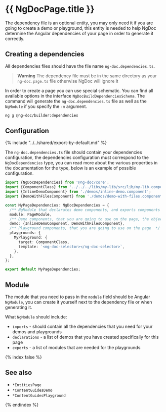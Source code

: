 # {{ NgDocPage.title }}

The dependency file is an optional entity, you may only need it if you are going to create a demo
or playground, this entity is needed to help NgDoc determine the Angular dependencies of your page
in order to generate it correctly.

## Creating a dependencies

All dependencies files should have the file name `ng-doc.dependencies.ts`.

> **Warning**
> The dependency file must be in the same directory as your `ng-doc.page.ts` file otherwise NgDoc
> will ignore it

In order to create a page you can use special schematic. You can find all available options in
the interface `NgDocBuildDependenciesSchema`.
The command will generate the `ng-doc.dependencies.ts` file as well as the `NgModule` if you specify
the `-m` argument.

```bash
ng g @ng-doc/builder:dependencies
```

## Configuration

{% include "../../shared/export-by-default.md" %}

The `ng-doc.dependencies.ts` file should contain your dependencies configuration,
the dependencies configuration must correspond to the `NgDocDependencies` type, you can read more
about the various
properties in the documentation for the type, below is an example of possible configuration.

```typescript fileName="ng-doc.dependencies.ts"
import {NgDocDependencies} from '@ng-doc/core';
import {ComponentClass} from '../../../libs/my-lib/src/lib/my-lib.component';
import {InlineDemoComponent} from './demos/inline-demo.component';
import {DemoWithFilesComponent} from './demos/demo-with-files.component';

const MyPageDependencies: NgDocDependencies = {
  /** NgModule that declarates demo components, and exports components that are using in the playgrounds */
  module: PageModule,
  /** Demo components, that you are going to use on the page, the object key should be Class name, and value Class constructor  */
  demo: {InlineDemoComponent, DemoWithFilesComponent},
  /** Playground components, that you are going to use on the page  */
  playgrounds: {
    MyPlayground: {
      target: ComponentClass,
      template: `<ng-doc-selector></ng-doc-selector>`,
    },
  },
};

export default MyPageDependencies;
```

## Module

The module that you need to pass in the `module` field should be Angular `NgModule`, you can create
it yourself next to the dependency file or when generating it.

What `NgModule` should include:

- `imports` - should contain all the dependencies that you need for your demos and playgrounds
- `declarations` - a list of demos that you have created specifically for this page
- `exports` - a list of modules that are needed for the playgrounds

{% index false %}

## See also

- `*EntitiesPage`
- `*ContentGuidesDemo`
- `*ContentGuidesPlayground`

{% endindex %}
